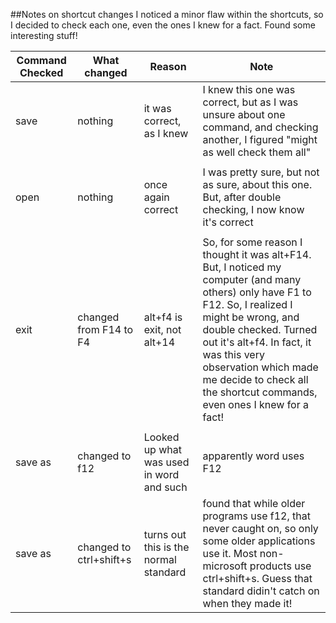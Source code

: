 ##Notes on shortcut changes
I noticed a minor flaw within the shortcuts, so I decided to check each one, even the ones I knew for a fact. Found some interesting stuff!

|Command Checked|What changed|Reason| Note|
| ---    | ---   | ---     | --- |
| save | nothing | it was correct, as I knew |I knew this one was correct, but as I was unsure about one command, and checking another, I figured "might as well check them all"|
|||||
|open|nothing|once again correct| I was pretty sure, but not as sure, about this one. But, after double checking, I now know it's correct |
|||||
|exit|changed from F14 to F4|alt+f4 is exit, not alt+14|So, for some reason I thought it was alt+F14. But, I noticed my computer (and many others) only have F1 to F12. So, I realized I might be wrong, and double checked. Turned out it's alt+f4. In fact, it was this very observation which made me decide to check all the shortcut commands, even ones I knew for a fact!|
|||||
|save as|changed to f12|Looked up what was used in word and such|apparently word uses F12|this was surprising and didn't make sense|
|save as| changed to ctrl+shift+s|turns out this is the normal standard|found that while older programs use f12, that never caught on, so only some older applications use it. Most non-microsoft products use ctrl+shift+s. Guess that standard didin't catch on when they made it!|
